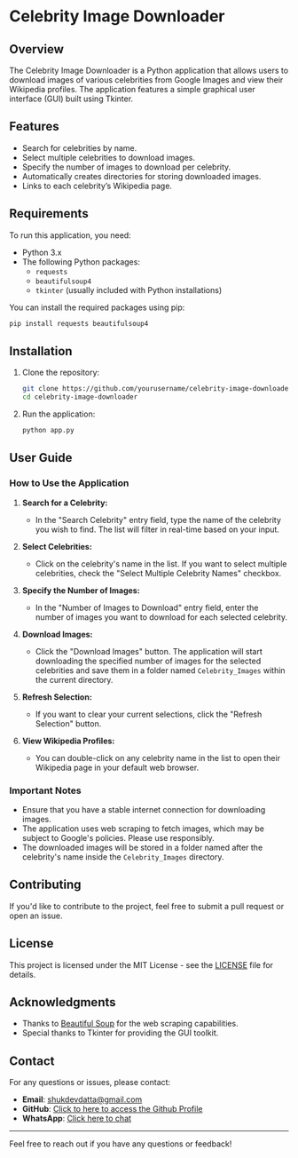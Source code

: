 # Celebrity Image Downloader

## Overview
The Celebrity Image Downloader is a Python application that allows users to download images of various celebrities from Google Images and view their Wikipedia profiles. The application features a simple graphical user interface (GUI) built using Tkinter.

## Features
- Search for celebrities by name.
- Select multiple celebrities to download images.
- Specify the number of images to download per celebrity.
- Automatically creates directories for storing downloaded images.
- Links to each celebrity’s Wikipedia page.

## Requirements
To run this application, you need:
- Python 3.x
- The following Python packages:
  - `requests`
  - `beautifulsoup4`
  - `tkinter` (usually included with Python installations)

You can install the required packages using pip:

```bash
pip install requests beautifulsoup4
```

## Installation
1. Clone the repository:

   ```bash
   git clone https://github.com/yourusername/celebrity-image-downloader.git
   cd celebrity-image-downloader
   ```

2. Run the application:

   ```bash
   python app.py
   ```

## User Guide

### How to Use the Application

1. **Search for a Celebrity:**
   - In the "Search Celebrity" entry field, type the name of the celebrity you wish to find. The list will filter in real-time based on your input.

2. **Select Celebrities:**
   - Click on the celebrity's name in the list. If you want to select multiple celebrities, check the "Select Multiple Celebrity Names" checkbox.

3. **Specify the Number of Images:**
   - In the "Number of Images to Download" entry field, enter the number of images you want to download for each selected celebrity.

4. **Download Images:**
   - Click the "Download Images" button. The application will start downloading the specified number of images for the selected celebrities and save them in a folder named `Celebrity_Images` within the current directory.

5. **Refresh Selection:**
   - If you want to clear your current selections, click the "Refresh Selection" button.

6. **View Wikipedia Profiles:**
   - You can double-click on any celebrity name in the list to open their Wikipedia page in your default web browser.

### Important Notes
- Ensure that you have a stable internet connection for downloading images.
- The application uses web scraping to fetch images, which may be subject to Google's policies. Please use responsibly.
- The downloaded images will be stored in a folder named after the celebrity's name inside the `Celebrity_Images` directory.

## Contributing
If you'd like to contribute to the project, feel free to submit a pull request or open an issue.

## License
This project is licensed under the MIT License - see the [LICENSE](LICENSE) file for details.

## Acknowledgments
- Thanks to [Beautiful Soup](https://www.crummy.com/software/BeautifulSoup/) for the web scraping capabilities.
- Special thanks to Tkinter for providing the GUI toolkit.

## Contact

For any questions or issues, please contact:

- **Email**: shukdevdatta@gmail.com
- **GitHub**: [Click to here to access the Github Profile](https://github.com/shukdevtroy)
- **WhatsApp**: [Click here to chat](https://wa.me/+8801719296601)

---

Feel free to reach out if you have any questions or feedback!
